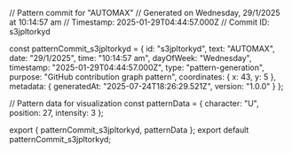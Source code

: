 // Pattern commit for "AUTOMAX"
// Generated on Wednesday, 29/1/2025 at 10:14:57 am
// Timestamp: 2025-01-29T04:44:57.000Z
// Commit ID: s3jpltorkyd

const patternCommit_s3jpltorkyd = {
  id: "s3jpltorkyd",
  text: "AUTOMAX",
  date: "29/1/2025",
  time: "10:14:57 am",
  dayOfWeek: "Wednesday",
  timestamp: "2025-01-29T04:44:57.000Z",
  type: "pattern-generation",
  purpose: "GitHub contribution graph pattern",
  coordinates: {
    x: 43,
    y: 5
  },
  metadata: {
    generatedAt: "2025-07-24T18:26:29.521Z",
    version: "1.0.0"
  }
};

// Pattern data for visualization
const patternData = {
  character: "U",
  position: 27,
  intensity: 3
};

export { patternCommit_s3jpltorkyd, patternData };
export default patternCommit_s3jpltorkyd;
